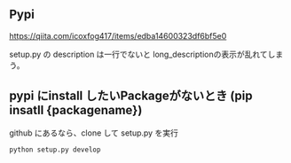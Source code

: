 ## Pypi

https://qiita.com/icoxfog417/items/edba14600323df6bf5e0



setup.py の description は一行でないと long_descriptionの表示が乱れてしまう。


## pypi にinstall したいPackageがないとき (pip insatll {packagename})

github にあるなら、clone して setup.py を実行

```
python setup.py develop
```
